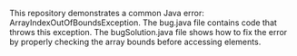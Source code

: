 This repository demonstrates a common Java error: ArrayIndexOutOfBoundsException. The bug.java file contains code that throws this exception. The bugSolution.java file shows how to fix the error by properly checking the array bounds before accessing elements.